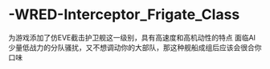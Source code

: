 # -WRED-Interceptor_Frigate_Class
为游戏添加了仿EVE截击护卫舰这一级别，具有高速度和高机动性的特点
面临AI少量低战力的分队骚扰，又不想调动你的大部队，那这种舰船成组后应该会很合你口味
